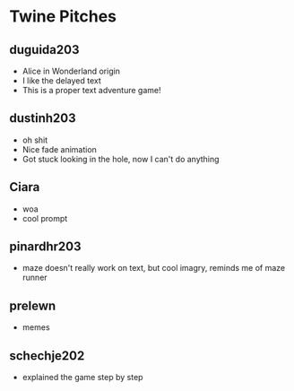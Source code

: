 # Twine Pitches

## duguida203
* Alice in Wonderland origin
* I like the delayed text
* This is a proper text adventure game!

## dustinh203
* oh shit
* Nice fade animation
* Got stuck looking in the hole, now I can't do anything

## Ciara
* woa
* cool prompt

## pinardhr203
* maze doesn't really work on text, but cool imagry, reminds me of maze runner

## prelewn
* memes

## schechje202
* explained the game step by step